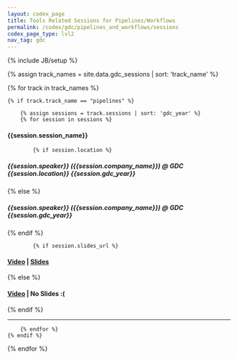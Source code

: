 ```yaml
---
layout: codex_page
title: Tools Related Sessions for Pipelines/Workflows
permalink: /codex/gdc/pipelines_and_workflows/sessions
codex_page_type: lvl2
nav_tag: gdc
---
```

{% include JB/setup %}


<!-- To Edit or Add content to this page please edit the _data/gdc_sessions.yaml file (look for track_name : pipelines) -->
{% assign track_names = site.data.gdc_sessions | sort: 'track_name' %}

{% for track in track_names %}

	{% if track.track_name == "pipelines" %}

		{% assign sessions = track.sessions | sort: 'gdc_year' %}
		{% for session in sessions %}

<h4>{{session.session_name}}</h4>

			{% if session.location %}
<h5>{{session.speaker}} ({{session.company_name}}) @ GDC {{session.location}} {{session.gdc_year}}</h5>
			{% else %}
<h5>{{session.speaker}} ({{session.company_name}}) @ GDC {{session.gdc_year}}</h5>
			{% endif %}

			{% if session.slides_url %}
<h4><a href="{{session.video_url}}">Video</a> | <a href="{{session.slides_url}}">Slides</a></h4>
			{% else %}
<h4><a href="{{session.video_url}}">Video</a> | No Slides :(</h4>
			{% endif %}

<hr>

		{% endfor %}
	{% endif %}
{% endfor %}